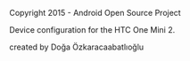 Copyright 2015 - Android Open Source Project

Device configuration for the HTC One Mini 2.

created by Doğa Özkaracaabatlıoğlu
